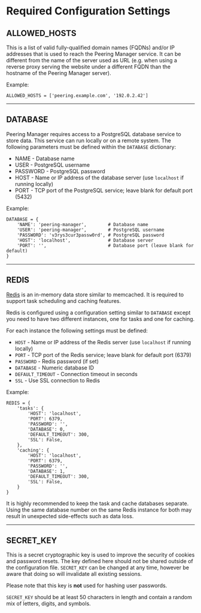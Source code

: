 # Required Configuration Settings

## ALLOWED_HOSTS

This is a list of valid fully-qualified domain names (FQDNs) and/or IP
addresses that is used to reach the Peering Manager service. It can be
different from the name of the server used as URL (e.g. when using a reverse
proxy serving the website under a different FQDN than the hostname of the
Peering Manager server).

Example:

```no-highlight
ALLOWED_HOSTS = ['peering.example.com', '192.0.2.42']
```

---

## DATABASE

Peering Manager requires access to a PostgreSQL database service to store data.
This service can run locally or on a remote system. The following parameters
must be defined within the `DATABASE` dictionary:

* NAME - Database name
* USER - PostgreSQL username
* PASSWORD - PostgreSQL password
* HOST - Name or IP address of the database server (use `localhost` if
  running locally)
* PORT - TCP port of the PostgreSQL service; leave blank for default port
  (5432)

Example:

```no-highlight
DATABASE = {
    'NAME': 'peering-manager',        # Database name
    'USER': 'peering-manager',        # PostgreSQL username
    'PASSWORD': 'v3rys3cur3passw0rd', # PostgreSQL password
    'HOST': 'localhost',              # Database server
    'PORT': '',                       # Database port (leave blank for default)
}
```

---

## REDIS

[Redis](https://redis.io/) is an in-memory data store similar to memcached. It
is required to support task scheduling and caching features.

Redis is configured using a configuration setting similar to `DATABASE` except
you need to have two different instances, one for tasks and one for caching.

For each instance the following settings must be defined:

* `HOST` - Name or IP address of the Redis server (use `localhost` if running locally)
* `PORT` - TCP port of the Redis service; leave blank for default port (6379)
* `PASSWORD` - Redis password (if set)
* `DATABASE` - Numeric database ID
* `DEFAULT_TIMEOUT` - Connection timeout in seconds
* `SSL` - Use SSL connection to Redis

Example:

```no-highlight
REDIS = {
    'tasks': {
        'HOST': 'localhost',
        'PORT': 6379,
        'PASSWORD': '',
        'DATABASE': 0,
        'DEFAULT_TIMEOUT': 300,
        'SSL': False,
    },
    'caching': {
        'HOST': 'localhost',
        'PORT': 6379,
        'PASSWORD': '',
        'DATABASE': 1,
        'DEFAULT_TIMEOUT': 300,
        'SSL': False,
    }
}
```

It is highly recommended to keep the task and cache databases separate. Using
the same database number on the same Redis instance for both may result in
unexpected side-effects such as data loss.

---

## SECRET_KEY

This is a secret cryptographic key is used to improve the security of cookies
and password resets. The key defined here should not be shared outside of the
configuration file. `SECRET_KEY` can be changed at any time, however be aware
that doing so will invalidate all existing sessions.

Please note that this key is **not** used for hashing user passwords.

`SECRET_KEY` should be at least 50 characters in length and contain a random
mix of letters, digits, and symbols.
